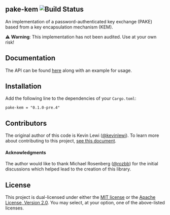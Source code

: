 ## pake-kem ![Build Status](https://github.com/facebook/pake-kem/workflows/CI/badge.svg)

An implementation of a password-authenticated key exchange (PAKE) based from a key encapsulation mechanism (KEM).

⚠️ **Warning**: This implementation has not been audited. Use at your own risk!

Documentation
-------------

The API can be found [here](https://docs.rs/pake-kem/) along with an example for usage.

Installation
------------

Add the following line to the dependencies of your `Cargo.toml`:

```
pake-kem = "0.1.0-pre.4"
```

Contributors
------------

The original author of this code is Kevin Lewi ([@kevinlewi](https://github.com/kevinlewi)).
To learn more about contributing to this project, [see this document](./CONTRIBUTING.md).

#### Acknowledgments

The author would like to thank Michael Rosenberg ([@rozbb](https://github.com/rozbb)) for the initial discussions
which helped lead to the creation of this library.

License
-------

This project is dual-licensed under either the [MIT license](https://github.com/facebook/pake-kem/blob/main/LICENSE-MIT)
or the [Apache License, Version 2.0](https://github.com/facebook/pake-kem/blob/main/LICENSE-APACHE).
You may select, at your option, one of the above-listed licenses.
